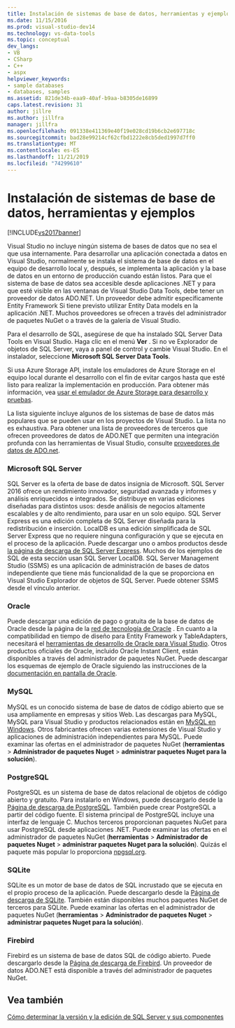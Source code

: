 ```yaml
---
title: Instalación de sistemas de base de datos, herramientas y ejemplos | Microsoft Docs
ms.date: 11/15/2016
ms.prod: visual-studio-dev14
ms.technology: vs-data-tools
ms.topic: conceptual
dev_langs:
- VB
- CSharp
- C++
- aspx
helpviewer_keywords:
- sample databases
- databases, samples
ms.assetid: 821de34b-eaa9-40af-b9aa-b8305de16899
caps.latest.revision: 31
author: jillre
ms.author: jillfra
manager: jillfra
ms.openlocfilehash: 091338e411369e40f19e028cd19b6cb2e697718c
ms.sourcegitcommit: bad28e99214cf62cfbd1222e8cb5ded1997d7ff0
ms.translationtype: MT
ms.contentlocale: es-ES
ms.lasthandoff: 11/21/2019
ms.locfileid: "74299610"
---
```

# <a name="installing-database-systems-tools-and-samples"></a>Instalación de sistemas de base de datos, herramientas y ejemplos
[!INCLUDE[vs2017banner](../includes/vs2017banner.md)]

Visual Studio no incluye ningún sistema de bases de datos que no sea el que usa internamente. Para desarrollar una aplicación conectada a datos en Visual Studio, normalmente se instala el sistema de base de datos en el equipo de desarrollo local y, después, se implementa la aplicación y la base de datos en un entorno de producción cuando están listos. Para que el sistema de base de datos sea accesible desde aplicaciones .NET y para que esté visible en las ventanas de Visual Studio Data Tools, debe tener un proveedor de datos ADO.NET. Un proveedor debe admitir específicamente Entity Framework Si tiene previsto utilizar Entity Data models en la aplicación .NET.     Muchos proveedores se ofrecen a través del administrador de paquetes NuGet o a través de la galería de Visual Studio.

 Para el desarrollo de SQL, asegúrese de que ha instalado SQL Server Data Tools en Visual Studio. Haga clic en el menú **Ver** . Si no ve Explorador de objetos de SQL Server, vaya a panel de control y cambie Visual Studio. En el instalador, seleccione **Microsoft SQL Server Data Tools**.

 Si usa Azure Storage API, instale los emuladores de Azure Storage en el equipo local durante el desarrollo con el fin de evitar cargos hasta que esté listo para realizar la implementación en producción. Para obtener más información, vea [usar el emulador de Azure Storage para desarrollo y pruebas](https://azure.microsoft.com/documentation/articles/storage-use-emulator/).

 La lista siguiente incluye algunos de los sistemas de base de datos más populares que se pueden usar en los proyectos de Visual Studio. La lista no es exhaustiva. Para obtener una lista de proveedores de terceros que ofrecen proveedores de datos de ADO.NET que permiten una integración profunda con las herramientas de Visual Studio, consulte [proveedores de datos de ADO.net](https://msdn.microsoft.com/library/dd363565.aspx).

### <a name="microsoft-sql-server"></a>Microsoft SQL Server
 SQL Server es la oferta de base de datos insignia de Microsoft. SQL Server 2016 ofrece un rendimiento innovador, seguridad avanzada y informes y análisis enriquecidos e integrados. Se distribuye en varias ediciones diseñadas para distintos usos: desde análisis de negocios altamente escalables y de alto rendimiento, para usar en un solo equipo. SQL Server Express es una edición completa de SQL Server diseñada para la redistribución e inserción.  LocalDB es una edición simplificada de SQL Server Express que no requiere ninguna configuración y que se ejecuta en el proceso de la aplicación. Puede descargar uno o ambos productos desde [la página de descarga de SQL Server Express](https://www.microsoft.com/sql-server/sql-server-editions-express). Muchos de los ejemplos de SQL de esta sección usan SQL Server LocalDB. SQL Server Management Studio (SSMS) es una aplicación de administración de bases de datos independiente que tiene más funcionalidad de la que se proporciona en Visual Studio Explorador de objetos de SQL Server. Puede obtener SSMS desde el vínculo anterior.

### <a name="oracle"></a>Oracle
 Puede descargar una edición de pago o gratuita de la base de datos de Oracle desde la página de la [red de tecnología de Oracle](http://www.oracle.com/technetwork/database/enterprise-edition/downloads/index-092322.html) . En cuanto a la compatibilidad en tiempo de diseño para Entity Framework y TableAdapters, necesitará el [herramientas de desarrollo de Oracle para Visual Studio](https://www.oracle.com/database/technologies/developer-tools/visual-studio/). Otros productos oficiales de Oracle, incluido Oracle Instant Client, están disponibles a través del administrador de paquetes NuGet.  Puede descargar los esquemas de ejemplo de Oracle siguiendo las instrucciones de la [documentación en pantalla de Oracle](https://docs.oracle.com/cd/E11882_01/server.112/e10831/toc.htm).

### <a name="mysql"></a>MySQL
 MySQL es un conocido sistema de base de datos de código abierto que se usa ampliamente en empresas y sitios Web. Las descargas para MySQL, MySQL para Visual Studio y productos relacionados están en [MySQL en Windows](https://www.mysql.com/why-mysql/windows/).  Otros fabricantes ofrecen varias extensiones de Visual Studio y aplicaciones de administración independientes para MySQL. Puede examinar las ofertas en el administrador de paquetes NuGet (**herramientas** > **Administrador de paquetes Nuget** > **administrar paquetes Nuget para la solución**).

### <a name="postgresql"></a>PostgreSQL
 PostgreSQL es un sistema de base de datos relacional de objetos de código abierto y gratuito. Para instalarlo en Windows, puede descargarlo desde la [Página de descarga de PostgreSQL](http://www.postgresql.org/download/windows/).  También puede crear PostgreSQL a partir del código fuente.  El sistema principal de PostgreSQL incluye una interfaz de lenguaje C. Muchos terceros proporcionan paquetes NuGet para usar PostgreSQL desde aplicaciones .NET.  Puede examinar las ofertas en el administrador de paquetes NuGet (**herramientas** > **Administrador de paquetes Nuget** > **administrar paquetes Nuget para la solución**). Quizás el paquete más popular lo proporciona [npgsql.org](http://www.npgsql.org/).

### <a name="sqlite"></a>SQLite
 SQLite es un motor de base de datos de SQL incrustado que se ejecuta en el propio proceso de la aplicación. Puede descargarlo desde la [Página de descarga de SQLite](http://www.sqlite.org/download.html). También están disponibles muchos paquetes NuGet de terceros para SQLite. Puede examinar las ofertas en el administrador de paquetes NuGet (**herramientas** > **Administrador de paquetes Nuget** > **administrar paquetes Nuget para la solución**).

### <a name="firebird"></a>Firebird
 Firebird es un sistema de base de datos SQL de código abierto. Puede descargarlo desde la [Página de descarga de Firebird](http://firebirdsql.org/en/downloads/). Un proveedor de datos ADO.NET está disponible a través del administrador de paquetes NuGet.

## <a name="see-also"></a>Vea también
 [Cómo determinar la versión y la edición de SQL Server y sus componentes](https://support.microsoft.com/help/321185/how-to-determine-the-version-edition-and-update-level-of-sql-server-an)
